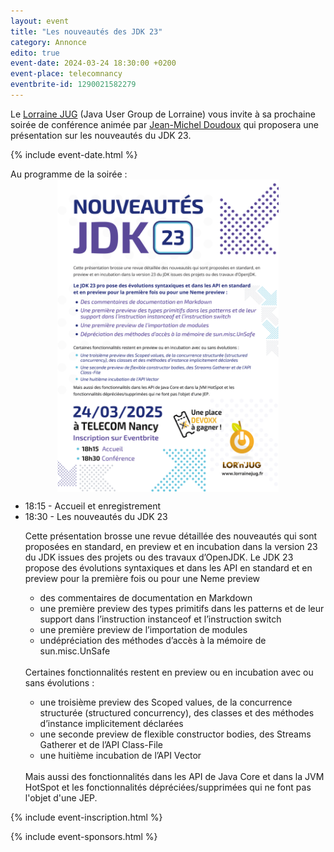 ```yaml
---
layout: event
title: "Les nouveautés des JDK 23"
category: Annonce
edito: true
event-date: 2024-03-24 18:30:00 +0200
event-place: telecomnancy
eventbrite-id: 1290021582279
---
```


<p>
Le <a href="/">Lorraine JUG</a> (Java User Group de Lorraine) vous invite à sa prochaine
soirée de conférence animée par <a href="/speakers.html#jmdoudoux">Jean-Michel Doudoux</a> qui
proposera une présentation sur les nouveautés du JDK 23.
</p>

{% include event-date.html %}

<div class="programme"> Au programme de la soirée :
<br>
<img src="/images/posts/2025/jdk23.png" alt="affiche" height="500" style="margin-left: auto; margin-right: auto; display: block;"/>
	<ul>
		<li>18:15 - Accueil et enregistrement</li>
		<li>18:30 - Les nouveautés du JDK 23
			<p>Cette présentation brosse une revue détaillée des nouveautés qui sont proposées en standard, en preview et en incubation dans la version 23 du JDK issues des projets ou des travaux d’OpenJDK. 
            Le JDK 23 propose des évolutions syntaxiques et dans les API en standard et en preview pour la première fois ou pour une Neme preview
            </p>
			<ul>
				<li> des commentaires de documentation en Markdown</li>
				<li> une première preview des types primitifs dans les patterns et de leur support dans l’instruction instanceof et l’instruction switch </li>
				<li> une première preview de l’importation de modules</li>
				<li> undépréciation des méthodes d’accès à la mémoire de sun.misc.UnSafe</li>
			</ul>
        </li>
<br>
Certaines fonctionnalités restent en preview ou en incubation avec ou sans évolutions :
			<ul>
				<li> une troisième preview des Scoped values, de la concurrence structurée (structured concurrency), des classes et des méthodes d’instance implicitement déclarées</li>
				<li> une seconde preview de flexible constructor bodies, des Streams Gatherer et de l’API Class-File </li>
				<li> une huitième incubation de l’API Vector</li>
			</ul>
        </li>
        <br>
        Mais aussi des fonctionnalités dans les API de Java Core et dans la JVM HotSpot et les fonctionnalités dépréciées/supprimées qui ne font pas l'objet d'une JEP.
</div>

{% include event-inscription.html %}

{% include event-sponsors.html %}
